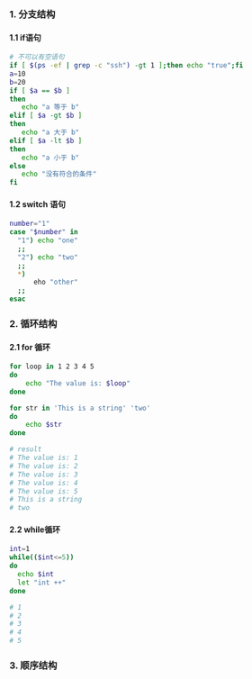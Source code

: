 ### 1. 分支结构

#### 1.1 if语句

```sh
# 不可以有空语句
if [ $(ps -ef | grep -c "ssh") -gt 1 ];then echo "true";fi
a=10
b=20
if [ $a == $b ]
then
   echo "a 等于 b"
elif [ $a -gt $b ]
then
   echo "a 大于 b"
elif [ $a -lt $b ]
then
   echo "a 小于 b"
else
   echo "没有符合的条件"
fi

```

#### 1.2 switch 语句

```sh
number="1"
case "$number" in
  "1") echo "one"
  ;;
  "2") echo "two"
  ;;
  *)
      eho "other"
  ;;
esac
```



### 2. 循环结构

#### 2.1 for 循环

```sh
for loop in 1 2 3 4 5
do
    echo "The value is: $loop"
done

for str in 'This is a string' 'two'
do
    echo $str
done

# result
# The value is: 1
# The value is: 2
# The value is: 3
# The value is: 4
# The value is: 5
# This is a string
# two
```

#### 2.2 while循环

```sh
int=1
while(($int<=5))
do
  echo $int
  let "int ++"
done

# 1
# 2
# 3
# 4
# 5
```



### 3. 顺序结构